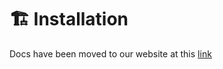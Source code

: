 # 🏗️ Installation

Docs have been moved to our website at this [link](https://tomatophp.com/en/open-source/filament-locations)
